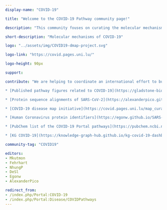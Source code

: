 ```yaml
---
display-name: "COVID-19"

title: "Welcome to the COVID-19 Pathway community page!"

description: "This community fouses on curating the molecular mechanisms of COVID-19. It is part of a larger community effort called the [COVID-19 Disease Map](https://covid.pages.uni.lu/). After an initial comment in 2020 in Scientific Data [Ostaszewski, et al.](http://doi.org/10.1038/s41597-020-0477-8), a longer paper from the whole community was published in 2021 in Molecular Systems Biology: [Ostaszewski, et al.](https://doi.org/10.15252/msb.202110387). More recently, the community is working on a paper focused on different analysis and modelling approaches using the COVID-19 Disease Map, currently available on bioXriv [Niarakis, et al.](https://doi.org/10.1101/2022.12.17.520865)"

short-description: "Molecular mechanisms of COVID-19"

logo: "../assets/img/COVID19-dmap-project.svg"

logo-link: "https://covid.pages.uni.lu/"

logo-height: 90px

support:

contribute: "We are helping to coordinate an international effort to build and curate pathway models relevant to the COVID-19 pandemic. If you find or add a pathway at WikiPathways that should be included in this collection, please let us know by contacting Martina Kutmon (mkutmon[AT]gmail.com). Resources to get started:

* [Published pathway figures related to COVID-19](https://gladstone-bioinformatics.shinyapps.io/shiny-covidpathways/)

* [Protein sequence alignments of SARS-CoV-2](https://alexanderpico.github.io/SARS-CoV-2_Alignments/)

* [COVID-19 disease map initiative](https://covid.pages.uni.lu/map_curation): a broader community of pathway curators working with WikiPathways, Pathway Commons, Reactome, Cell Designer and more.

* [Human Coronavirus protein identifiers](https://egonw.github.io/SARS-CoV-2-Queries/sparql/virusProteinsAll.code.html) and [SARS-CoV-2 protein identifiers](https://egonw.github.io/SARS-CoV-2-Queries/sparql/virusProteins.code.html)

* [PubChem list of the COVID-19 Portal pathways](https://pubchem.ncbi.nlm.nih.gov/#query=coronavirus&tab=pathway)

* [KG COVID-19](https://knowledge-graph-hub.github.io/kg-covid-19-dashboard/): a knowledge graph aggregating many sources as RDF"

community-tag: "COVID19"

editors:
- Mkutmon
- Fehrhart
- NhungP
- DeSl
- Egonw
- AlexanderPico

redirect_from:
- /index.php/Portal:COVID-19
- /index.php/Portal:Disease/COVIDPathways
---
```

